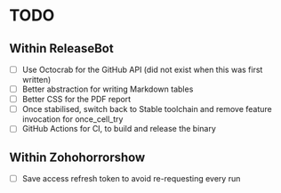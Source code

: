 # TODO

## Within ReleaseBot

- [ ] Use Octocrab for the GitHub API (did not exist when this was first written)
- [ ] Better abstraction for writing Markdown tables
- [ ] Better CSS for the PDF report
- [ ] Once stabilised, switch back to Stable toolchain and remove feature invocation for once_cell_try
- [ ] GitHub Actions for CI, to build and release the binary

## Within Zohohorrorshow

- [ ] Save access refresh token to avoid re-requesting every run
